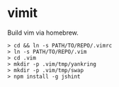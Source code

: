 # vimit

Build vim via homebrew.

```
> cd && ln -s PATH/TO/REPO/.vimrc
> ln -s PATH/TO/REPO/.vim
> cd .vim
> mkdir -p .vim/tmp/yankring
> mkdir -p .vim/tmp/swap
> npm install -g jshint
```
